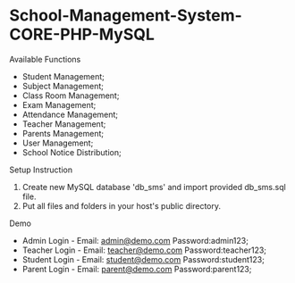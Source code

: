 # School-Management-System-CORE-PHP-MySQL

Available Functions

  * Student Management;
  * Subject Management;
  * Class Room Management;
  * Exam Management;
  * Attendance Management;
  * Teacher Management;
  * Parents Management;
  * User Management;
  * School Notice Distribution;
  
Setup Instruction

01. Create new MySQL database 'db_sms' and import provided db_sms.sql file.
02. Put all files and folders in your host's public directory.


Demo 


* Admin   Login - Email: admin@demo.com Password:admin123;
* Teacher Login - Email: teacher@demo.com Password:teacher123;
* Student Login - Email: student@demo.com Password:student123;
* Parent  Login - Email: parent@demo.com Password:parent123;

  
